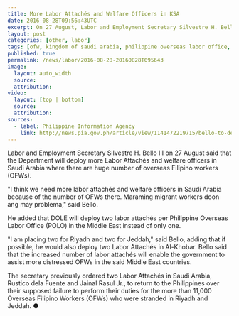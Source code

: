 ```yaml
---
title: More Labor Attachés and Welfare Officers in KSA
date: 2016-08-28T09:56:43UTC
excerpt: On 27 August, Labor and Employment Secretary Silvestre H. Bello III said that the department will be deploying more labor attachés and welfare officers in Saudi Arabia to assist Overseas Filipino Workers in the Kingdom of Saudi Arabia.
layout: post
categories: [other, labor]
tags: [ofw, kingdom of saudi arabia, philippine overseas labor office, polo, riyadh, jeddah, al-khobar]
published: true
permalink: /news/labor/2016-08-28-20160828T095643
image:
  layout: auto_width
  source: 
  attribution: 
video:
  layout: [top | bottom]
  source: 
  attribution: 
sources:
  - label: Philippine Information Agency
    link: http://news.pia.gov.ph/article/view/1141472219715/bello-to-deploy-more-labor-attaches-welfare-officers-in-the-middle-east
---
```


Labor and Employment Secretary Silvestre H. Bello III on 27 August said that the Department will deploy more Labor Attachés and welfare officers in Saudi Arabia where there are huge number of overseas Filipino workers (OFWs).

"I think we need more labor attachés and welfare officers in Saudi Arabia because of the number of OFWs there. Maraming migrant workers doon ang may problema," said Bello.

He added that DOLE will deploy two labor attachés per Philippine Overseas Labor Office (POLO) in the Middle East instead of only one.

"I am placing two for Riyadh and two for Jeddah," said Bello, adding that if possible, he would also deploy two Labor Attachés in Al-Khobar.
Bello said that the increased number of labor attachés will enable the government to assist more distressed OFWs in the said Middle East countries.

The secretary previously ordered two Labor Attachés in Saudi Arabia, Rustico dela Fuente and Jainal Rasul Jr., to return to the Philippines over their supposed failure to perform their duties for the more than 11,000 Overseas Filipino Workers (OFWs) who were stranded in Riyadh and Jeddah.
&#x25cf;
